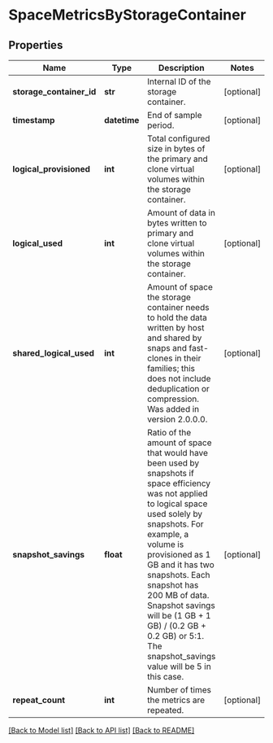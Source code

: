 # SpaceMetricsByStorageContainer

## Properties
Name | Type | Description | Notes
------------ | ------------- | ------------- | -------------
**storage_container_id** | **str** | Internal ID of the storage container. | [optional] 
**timestamp** | **datetime** | End of sample period. | [optional] 
**logical_provisioned** | **int** | Total configured size in bytes of the primary and clone virtual volumes within the storage container. | [optional] 
**logical_used** | **int** | Amount of data in bytes written to primary and clone virtual volumes within the storage container. | [optional] 
**shared_logical_used** | **int** | Amount of space the storage container needs to hold the data written by host and shared by snaps and fast-clones in their families; this does not include deduplication or compression. Was added in version 2.0.0.0. | [optional] 
**snapshot_savings** | **float** | Ratio of the amount of space that would have been used by snapshots if space efficiency was not applied to logical space used solely by snapshots. For example, a volume is provisioned as 1 GB and it has two snapshots. Each snapshot has 200 MB of data. Snapshot savings will be (1 GB + 1 GB) / (0.2 GB + 0.2 GB) or 5:1. The snapshot_savings value will be 5 in this case. | [optional] 
**repeat_count** | **int** | Number of times the metrics are repeated. | [optional] 

[[Back to Model list]](../README.md#documentation-for-models) [[Back to API list]](../README.md#documentation-for-api-endpoints) [[Back to README]](../README.md)


